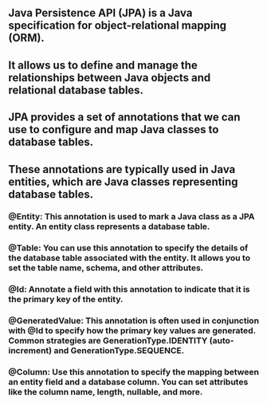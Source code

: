 ## Java Persistence API (JPA) is a Java specification for object-relational mapping (ORM).

## It allows us to define and manage the relationships between Java objects and relational database tables.

## JPA provides a set of annotations that we can use to configure and map Java classes to database tables.

## These annotations are typically used in Java entities, which are Java classes representing database tables.

### @Entity: This annotation is used to mark a Java class as a JPA entity. An entity class represents a database table.

### @Table: You can use this annotation to specify the details of the database table associated with the entity. It allows you to set the table name, schema, and other attributes.

### @Id: Annotate a field with this annotation to indicate that it is the primary key of the entity.

### @GeneratedValue: This annotation is often used in conjunction with @Id to specify how the primary key values are generated. Common strategies are GenerationType.IDENTITY (auto-increment) and GenerationType.SEQUENCE.

### @Column: Use this annotation to specify the mapping between an entity field and a database column. You can set attributes like the column name, length, nullable, and more.
